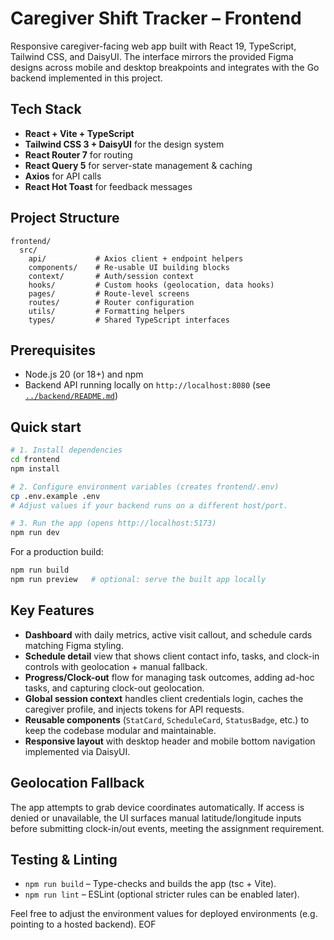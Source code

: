 # Caregiver Shift Tracker – Frontend

Responsive caregiver-facing web app built with React 19, TypeScript, Tailwind CSS, and DaisyUI. The interface mirrors the provided Figma designs across mobile and desktop breakpoints and integrates with the Go backend implemented in this project.

## Tech Stack

- **React + Vite + TypeScript**
- **Tailwind CSS 3 + DaisyUI** for the design system
- **React Router 7** for routing
- **React Query 5** for server-state management & caching
- **Axios** for API calls
- **React Hot Toast** for feedback messages

## Project Structure

```
frontend/
  src/
    api/           # Axios client + endpoint helpers
    components/    # Re-usable UI building blocks
    context/       # Auth/session context
    hooks/         # Custom hooks (geolocation, data hooks)
    pages/         # Route-level screens
    routes/        # Router configuration
    utils/         # Formatting helpers
    types/         # Shared TypeScript interfaces
```

## Prerequisites

- Node.js 20 (or 18+) and npm
- Backend API running locally on `http://localhost:8080` (see [`../backend/README.md`](../backend/README.md))

## Quick start

```bash
# 1. Install dependencies
cd frontend
npm install

# 2. Configure environment variables (creates frontend/.env)
cp .env.example .env
# Adjust values if your backend runs on a different host/port.

# 3. Run the app (opens http://localhost:5173)
npm run dev
```

For a production build:

```bash
npm run build
npm run preview   # optional: serve the built app locally
```

## Key Features

- **Dashboard** with daily metrics, active visit callout, and schedule cards matching Figma styling.
- **Schedule detail** view that shows client contact info, tasks, and clock-in controls with geolocation + manual fallback.
- **Progress/Clock-out** flow for managing task outcomes, adding ad-hoc tasks, and capturing clock-out geolocation.
- **Global session context** handles client credentials login, caches the caregiver profile, and injects tokens for API requests.
- **Reusable components** (`StatCard`, `ScheduleCard`, `StatusBadge`, etc.) to keep the codebase modular and maintainable.
- **Responsive layout** with desktop header and mobile bottom navigation implemented via DaisyUI.

## Geolocation Fallback

The app attempts to grab device coordinates automatically. If access is denied or unavailable, the UI surfaces manual latitude/longitude inputs before submitting clock-in/out events, meeting the assignment requirement.

## Testing & Linting

- `npm run build` – Type-checks and builds the app (tsc + Vite).
- `npm run lint` – ESLint (optional stricter rules can be enabled later).

Feel free to adjust the environment values for deployed environments (e.g. pointing to a hosted backend). EOF
